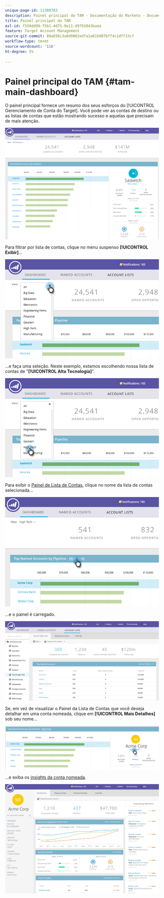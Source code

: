 ```yaml
---
unique-page-id: 11380783
description: Painel principal do TAM - Documentação do Marketo - Documentação do produto
title: Painel principal do TAM
exl-id: f550dd99-f5b1-4d75-9e11-d9791043baea
feature: Target Account Management
source-git-commit: 09a656c3a0d0002edfa1a61b987bff4c1dff33cf
workflow-type: tm+mt
source-wordcount: '116'
ht-degree: 5%

---
```


# Painel principal do TAM {#tam-main-dashboard}

O painel principal fornece um resumo dos seus esforços do [!UICONTROL Gerenciamento de Conta do Target]. Você pode ver as contas de destino ou as listas de contas que estão mostrando sucesso e aquelas que precisam de mais atenção.

![](assets/one.png)

Para filtrar por lista de contas, clique no menu suspenso **[!UICONTROL Exibir]**...

![](assets/two.png)

...e faça uma seleção. Neste exemplo, estamos escolhendo nossa lista de contas de &quot;**[!UICONTROL Alta Tecnologia]**&quot;.

![](assets/three.png)

Para exibir o [Painel de Lista de Contas](/help/marketo/product-docs/target-account-management/measure/account-list-insights.md#account-list-dashboard), clique no nome da lista de contas selecionada...

![](assets/four.png)

...e o painel é carregado.

![](assets/five.png)

Se, em vez de visualizar o Painel da Lista de Contas que você deseja detalhar em uma conta nomeada, clique em **[!UICONTROL Mais Detalhes]** sob seu nome...

![](assets/six.png)

...e exiba os [insights da conta nomeada](/help/marketo/product-docs/target-account-management/measure/named-account-insights.md).

![](assets/seven.png)

